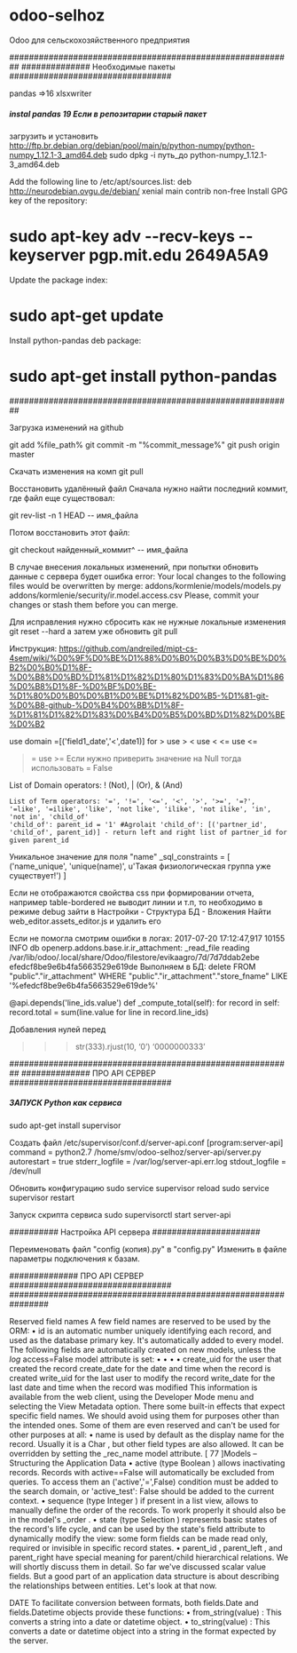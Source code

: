 # odoo-selhoz
Odoo для сельскохозяйственного предприятия


##########################################################
##############  Необходимые пакеты #################################

pandas =>16 
xlsxwriter


#####  instal pandas 19 Если в репозитарии старый пакет
загрузить и установить http://ftp.br.debian.org/debian/pool/main/p/python-numpy/python-numpy_1.12.1-3_amd64.deb
sudo dpkg -i путь_до python-numpy_1.12.1-3_amd64.deb

Add the following line to /etc/apt/sources.list:
deb http://neurodebian.ovgu.de/debian/ xenial main contrib non-free
Install GPG key of the repository:
# sudo apt-key adv --recv-keys --keyserver pgp.mit.edu 2649A5A9
Update the package index:
# sudo apt-get update
Install python-pandas deb package:
# sudo apt-get install python-pandas

##########################################################

Загрузка изменений на github

git add %file_path%
git commit -m "%commit_message%"
git push origin master

Скачать изменения на комп
git pull


Восстановить удалённый файл
Сначала нужно найти последний коммит, где файл еще существовал:

git rev-list -n 1 HEAD -- имя_файла

Потом восстановить этот файл:

git checkout найденный_коммит^ -- имя_файла


В случае внесения локальных изменений, при попытки обновить данные с сервера будет ошибка 
error: Your local changes to the following files would be overwritten by merge:
  addons/kormlenie/models/models.py
  addons/kormlenie/security/ir.model.access.csv
Please, commit your changes or stash them before you can merge.

Для исправления нужно сбросить как не нужные локальные изменения
git reset --hard
а затем уже обновить git pull


Инструкция: https://github.com/andreiled/mipt-cs-4sem/wiki/%D0%9F%D0%BE%D1%88%D0%B0%D0%B3%D0%BE%D0%B2%D0%B0%D1%8F-%D0%B8%D0%BD%D1%81%D1%82%D1%80%D1%83%D0%BA%D1%86%D0%B8%D1%8F-%D0%BF%D0%BE-%D1%80%D0%B0%D0%B1%D0%BE%D1%82%D0%B5-%D1%81-git-%D0%B8-github-%D0%B4%D0%BB%D1%8F-%D1%81%D1%82%D1%83%D0%B4%D0%B5%D0%BD%D1%82%D0%BE%D0%B2


use domain =[('field1_date','&lt;',date1)]
for > use &gt;
    < use &lt;
   <= use &lt;=
   >= use &gt;=
   Если нужно приверить значение на Null тогда использовать = False

List of Domain operators: ! (Not), | (Or), & (And)

	List of Term operators: '=', '!=', '<=', '<', '>', '>=', '=?', '=like', '=ilike', 'like', 'not like', 'ilike', 'not ilike', 'in', 'not in', 'child_of'
	'child_of': parent_id = '1' #Agrolait 'child_of': [('partner_id', 'child_of', parent_id)] - return left and right list of partner_id for given parent_id



Уникальное значение для поля "name"
_sql_constraints = [
						    ('name_unique', 'unique(name)', u'Такая физиологическая группа уже существует!')
						]




Если не отображаются свойства css при формировании отчета, например table-bordered не выводит линии и т.п, то необходимо в режиме debug зайти в Настройки - Структура БД - Вложения
Найти web_editor.assets_editor.js и удалить его

Если не помогла смотрим ошибки в логах:
2017-07-20 17:12:47,917 10155 INFO db openerp.addons.base.ir.ir_attachment: _read_file reading /var/lib/odoo/.local/share/Odoo/filestore/evikaagro/7d/7d7ddab2ebe
efedcf8be9e6b4fa5663529e619de
Выполняем в БД:
delete FROM "public"."ir_attachment" WHERE "public"."ir_attachment"."store_fname" LIKE '%efedcf8be9e6b4fa5663529e619de%'




@api.depends('line_ids.value')
def _compute_total(self):
    for record in self:
        record.total = sum(line.value for line in record.line_ids)





Добавления нулей перед
>>> str(333).rjust(10, ‘0’)
‘0000000333’



##########################################################
##############  ПРО API СЕРВЕР #################################



#####   ЗАПУСК Python как сервиса   #########

sudo apt-get install supervisor

Создать файл /etc/supervisor/conf.d/server-api.conf
[program:server-api]
command = python2.7 /home/smv/odoo-selhoz/server-api/server.py
autorestart = true
stderr_logfile = /var/log/server-api.err.log
stdout_logfile = /dev/null

Обновить конфигурацию
sudo service supervisor reload
sudo service supervisor restart

Запуск скрипта сервиса
sudo supervisorctl start server-api



##########  Настройка API сервера ######################

Переименовать файл "config (копия).py"  в "config.py"
Изменить в файле параметры подключения к базам.



##############  ПРО API СЕРВЕР #################################
################################################################






Reserved field names
A few field names are reserved to be used by the ORM:
•  id is an automatic number uniquely identifying each record, and used as the
database primary key. It's automatically added to every model.
The following fields are automatically created on new models, unless the _log_
access=False model attribute is set:
• 
• 
• 
• 
create_uid for the user that created the record
create_date for the date and time when the record is created
write_uid for the last user to modify the record
write_date for the last date and time when the record was modified
This information is available from the web client, using the Developer Mode menu
and selecting the View Metadata option.
There some built-in effects that expect specific field names. We should avoid using
them for purposes other than the intended ones. Some of them are even reserved and
can't be used for other purposes at all:
•  name is used by default as the display name for the record. Usually it is a
Char , but other field types are also allowed. It can be overridden by setting
the _rec_name model attribute.
[ 77 ]Models – Structuring the Application Data
•  active (type Boolean ) allows inactivating records. Records with
active==False will automatically be excluded from queries. To access them
an ('active','=',False) condition must be added to the search domain,
or 'active_test': False should be added to the current context.
•  sequence (type Integer ) if present in a list view, allows to manually
define the order of the records. To work properly it should also be in the
model's _order .
•  state (type Selection ) represents basic states of the record's life cycle, and
can be used by the state's field attribute to dynamically modify the view:
some form fields can be made read only, required or invisible in specific
record states.
•  parent_id , parent_left , and parent_right have special meaning for
parent/child hierarchical relations. We will shortly discuss them in detail.
So far we've discussed scalar value fields. But a good part of an application data
structure is about describing the relationships between entities. Let's look at that now.




DATE
To facilitate conversion between formats, both fields.Date and fields.Datetime
objects provide these functions:
•  from_string(value) : This converts a string into a date or datetime object.
•  to_string(value) : This converts a date or datetime object into a string in
the format expected by the server.